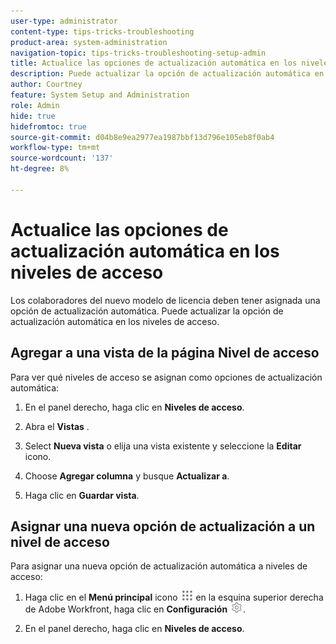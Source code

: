 ```yaml
---
user-type: administrator
content-type: tips-tricks-troubleshooting
product-area: system-administration
navigation-topic: tips-tricks-troubleshooting-setup-admin
title: Actualice las opciones de actualización automática en los niveles de acceso
description: Puede actualizar la opción de actualización automática en los niveles de acceso.
author: Courtney
feature: System Setup and Administration
role: Admin
hide: true
hidefromtoc: true
source-git-commit: d04b8e9ea2977ea1987bbf13d796e105eb8f0ab4
workflow-type: tm+mt
source-wordcount: '137'
ht-degree: 8%

---
```



# Actualice las opciones de actualización automática en los niveles de acceso

Los colaboradores del nuevo modelo de licencia deben tener asignada una opción de actualización automática. Puede actualizar la opción de actualización automática en los niveles de acceso.

## Agregar a una vista de la página Nivel de acceso

Para ver qué niveles de acceso se asignan como opciones de actualización automática:
<!--
1. Click the **Main Menu** icon ![](assets/main-menu-icon.png) in the upper-right corner of Adobe Workfront, then click **Setup** ![](assets/gear-icon-settings.png.png). -->

1. En el panel derecho, haga clic en **Niveles de acceso**.

1. Abra el **Vistas** .

1. Select **Nueva vista** o elija una vista existente y seleccione la **Editar** icono.

1. Choose **Agregar columna** y busque **Actualizar a**.

1. Haga clic en **Guardar vista**.

## Asignar una nueva opción de actualización a un nivel de acceso

Para asignar una nueva opción de actualización automática a niveles de acceso:

1. Haga clic en el **Menú principal** icono ![](assets/main-menu-icon.png) en la esquina superior derecha de Adobe Workfront, haga clic en **Configuración** ![](assets/gear-icon-settings.png).

1. En el panel derecho, haga clic en **Niveles de acceso**.
